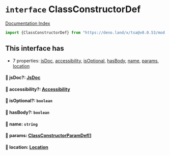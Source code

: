 # `interface` ClassConstructorDef

[Documentation Index](../README.md)

```ts
import {ClassConstructorDef} from "https://deno.land/x/tsa@v0.0.53/mod.ts"
```

## This interface has

- 7 properties:
[jsDoc](#-jsdoc-jsdoc),
[accessibility](#-accessibility-accessibility),
[isOptional](#-isoptional-boolean),
[hasBody](#-hasbody-boolean),
[name](#-name-string),
[params](#-params-classconstructorparamdef),
[location](#-location-location)


#### 📄 jsDoc?: [JsDoc](../interface.JsDoc/README.md)



#### 📄 accessibility?: [Accessibility](../type.Accessibility/README.md)



#### 📄 isOptional?: `boolean`



#### 📄 hasBody?: `boolean`



#### 📄 name: `string`



#### 📄 params: [ClassConstructorParamDef](../type.ClassConstructorParamDef/README.md)\[]



#### 📄 location: [Location](../interface.Location/README.md)



